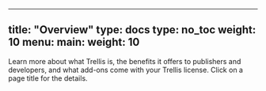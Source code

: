 
---
title: "Overview"
type: docs
type: no_toc
weight: 10
menu:
  main:
    weight: 10
---


Learn more about what Trellis is, the benefits it offers to publishers and developers, and what add-ons come with your Trellis license. Click on a page title for the details.
